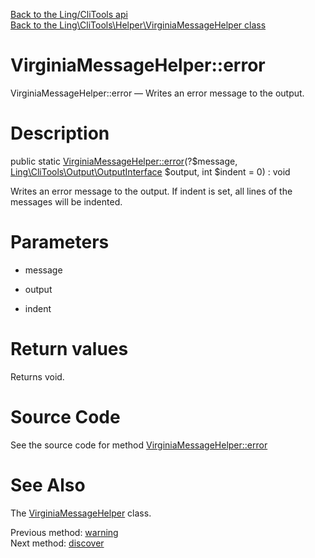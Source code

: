 [Back to the Ling/CliTools api](https://github.com/lingtalfi/CliTools/blob/master/doc/api/Ling/CliTools.md)<br>
[Back to the Ling\CliTools\Helper\VirginiaMessageHelper class](https://github.com/lingtalfi/CliTools/blob/master/doc/api/Ling/CliTools/Helper/VirginiaMessageHelper.md)


VirginiaMessageHelper::error
================



VirginiaMessageHelper::error — Writes an error message to the output.




Description
================


public static [VirginiaMessageHelper::error](https://github.com/lingtalfi/CliTools/blob/master/doc/api/Ling/CliTools/Helper/VirginiaMessageHelper/error.md)(?$message, [Ling\CliTools\Output\OutputInterface](https://github.com/lingtalfi/CliTools/blob/master/doc/api/Ling/CliTools/Output/OutputInterface.md) $output, int $indent = 0) : void




Writes an error message to the output.
If indent is set, all lines of the messages will be indented.




Parameters
================


- message

    

- output

    

- indent

    


Return values
================

Returns void.








Source Code
===========
See the source code for method [VirginiaMessageHelper::error](https://github.com/lingtalfi/CliTools/blob/master/Helper/VirginiaMessageHelper.php#L114-L123)


See Also
================

The [VirginiaMessageHelper](https://github.com/lingtalfi/CliTools/blob/master/doc/api/Ling/CliTools/Helper/VirginiaMessageHelper.md) class.

Previous method: [warning](https://github.com/lingtalfi/CliTools/blob/master/doc/api/Ling/CliTools/Helper/VirginiaMessageHelper/warning.md)<br>Next method: [discover](https://github.com/lingtalfi/CliTools/blob/master/doc/api/Ling/CliTools/Helper/VirginiaMessageHelper/discover.md)<br>

